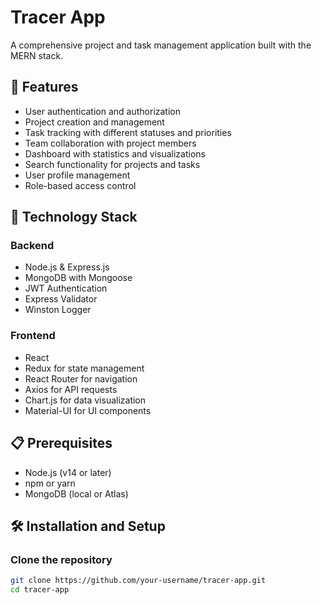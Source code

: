 # Tracer App

A comprehensive project and task management application built with the MERN stack.

## 🌟 Features

- User authentication and authorization
- Project creation and management
- Task tracking with different statuses and priorities
- Team collaboration with project members
- Dashboard with statistics and visualizations
- Search functionality for projects and tasks
- User profile management
- Role-based access control

## 🚀 Technology Stack

### Backend
- Node.js & Express.js
- MongoDB with Mongoose
- JWT Authentication
- Express Validator
- Winston Logger

### Frontend
- React
- Redux for state management
- React Router for navigation
- Axios for API requests
- Chart.js for data visualization
- Material-UI for UI components

## 📋 Prerequisites

- Node.js (v14 or later)
- npm or yarn
- MongoDB (local or Atlas)

## 🛠️ Installation and Setup

### Clone the repository

```bash
git clone https://github.com/your-username/tracer-app.git
cd tracer-app